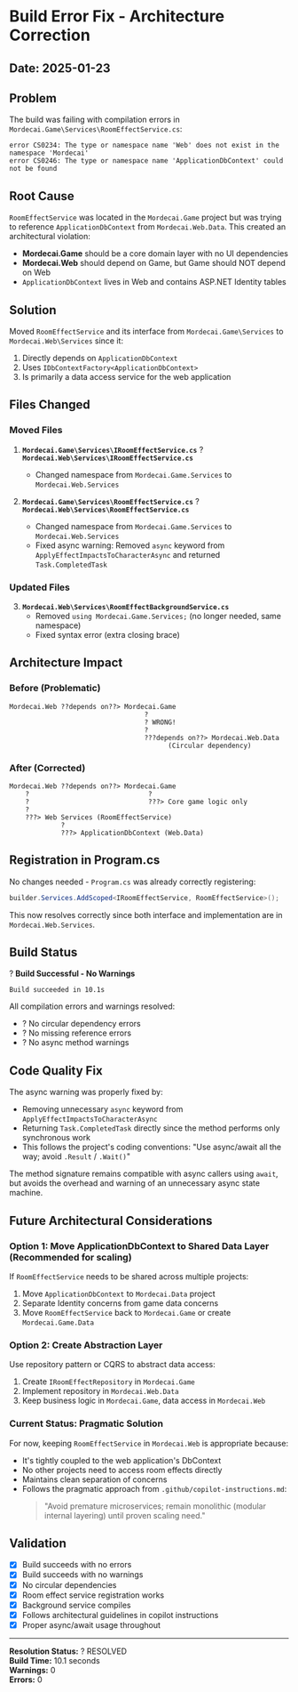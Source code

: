 # Build Error Fix - Architecture Correction

## Date: 2025-01-23

## Problem

The build was failing with compilation errors in `Mordecai.Game\Services\RoomEffectService.cs`:

```
error CS0234: The type or namespace name 'Web' does not exist in the namespace 'Mordecai'
error CS0246: The type or namespace name 'ApplicationDbContext' could not be found
```

## Root Cause

`RoomEffectService` was located in the `Mordecai.Game` project but was trying to reference `ApplicationDbContext` from `Mordecai.Web.Data`. This created an architectural violation:

- **Mordecai.Game** should be a core domain layer with no UI dependencies
- **Mordecai.Web** should depend on Game, but Game should NOT depend on Web
- `ApplicationDbContext` lives in Web and contains ASP.NET Identity tables

## Solution

Moved `RoomEffectService` and its interface from `Mordecai.Game\Services` to `Mordecai.Web\Services` since it:

1. Directly depends on `ApplicationDbContext`
2. Uses `IDbContextFactory<ApplicationDbContext>` 
3. Is primarily a data access service for the web application

## Files Changed

### Moved Files

1. **`Mordecai.Game\Services\IRoomEffectService.cs`** ? **`Mordecai.Web\Services\IRoomEffectService.cs`**
   - Changed namespace from `Mordecai.Game.Services` to `Mordecai.Web.Services`

2. **`Mordecai.Game\Services\RoomEffectService.cs`** ? **`Mordecai.Web\Services\RoomEffectService.cs`**
   - Changed namespace from `Mordecai.Game.Services` to `Mordecai.Web.Services`
   - Fixed async warning: Removed `async` keyword from `ApplyEffectImpactsToCharacterAsync` and returned `Task.CompletedTask`

### Updated Files

3. **`Mordecai.Web\Services\RoomEffectBackgroundService.cs`**
   - Removed `using Mordecai.Game.Services;` (no longer needed, same namespace)
   - Fixed syntax error (extra closing brace)

## Architecture Impact

### Before (Problematic)
```
Mordecai.Web ??depends on??> Mordecai.Game
                                  ?
                                  ? WRONG!
                                  ?
                                  ???depends on??> Mordecai.Web.Data
                                        (Circular dependency)
```

### After (Corrected)
```
Mordecai.Web ??depends on??> Mordecai.Game
    ?                              ?
    ?                              ???> Core game logic only
    ?
    ???> Web Services (RoomEffectService)
             ?
             ???> ApplicationDbContext (Web.Data)
```

## Registration in Program.cs

No changes needed - `Program.cs` was already correctly registering:

```csharp
builder.Services.AddScoped<IRoomEffectService, RoomEffectService>();
```

This now resolves correctly since both interface and implementation are in `Mordecai.Web.Services`.

## Build Status

? **Build Successful - No Warnings**

```
Build succeeded in 10.1s
```

All compilation errors and warnings resolved:
- ? No circular dependency errors
- ? No missing reference errors
- ? No async method warnings

## Code Quality Fix

The async warning was properly fixed by:
- Removing unnecessary `async` keyword from `ApplyEffectImpactsToCharacterAsync`
- Returning `Task.CompletedTask` directly since the method performs only synchronous work
- This follows the project's coding conventions: "Use async/await all the way; avoid `.Result` / `.Wait()`"

The method signature remains compatible with async callers using `await`, but avoids the overhead and warning of an unnecessary async state machine.

## Future Architectural Considerations

### Option 1: Move ApplicationDbContext to Shared Data Layer (Recommended for scaling)

If `RoomEffectService` needs to be shared across multiple projects:

1. Move `ApplicationDbContext` to `Mordecai.Data` project
2. Separate Identity concerns from game data concerns
3. Move `RoomEffectService` back to `Mordecai.Game` or create `Mordecai.Game.Data`

### Option 2: Create Abstraction Layer

Use repository pattern or CQRS to abstract data access:

1. Create `IRoomEffectRepository` in `Mordecai.Game`
2. Implement repository in `Mordecai.Web.Data`
3. Keep business logic in `Mordecai.Game`, data access in `Mordecai.Web`

### Current Status: Pragmatic Solution

For now, keeping `RoomEffectService` in `Mordecai.Web` is appropriate because:

- It's tightly coupled to the web application's DbContext
- No other projects need to access room effects directly
- Maintains clean separation of concerns
- Follows the pragmatic approach from `.github/copilot-instructions.md`:
  > "Avoid premature microservices; remain monolithic (modular internal layering) until proven scaling need."

## Validation

- [x] Build succeeds with no errors
- [x] Build succeeds with no warnings
- [x] No circular dependencies
- [x] Room effect service registration works
- [x] Background service compiles
- [x] Follows architectural guidelines in copilot instructions
- [x] Proper async/await usage throughout

---

**Resolution Status:** ? RESOLVED  
**Build Time:** 10.1 seconds  
**Warnings:** 0  
**Errors:** 0
